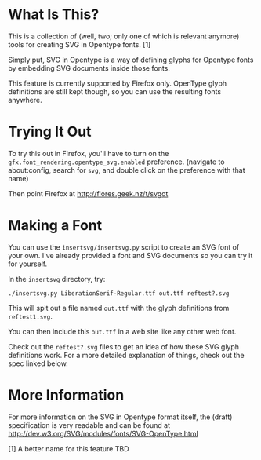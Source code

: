 What Is This?
=============

This is a collection of (well, two; only one of which is relevant anymore) tools for creating SVG in Opentype
fonts. [1]

Simply put, SVG in Opentype is a way of defining glyphs for Opentype fonts by embedding SVG documents inside
those fonts.

This feature is currently supported by Firefox only. OpenType glyph definitions are still kept though, so you
can use the resulting fonts anywhere.

Trying It Out
=============

To try this out in Firefox, you'll have to turn on the `gfx.font_rendering.opentype_svg.enabled` preference.
(navigate to about:config, search for `svg`, and double click on the preference with that name)

Then point Firefox at http://flores.geek.nz/t/svgot

Making a Font
=============

You can use the `insertsvg/insertsvg.py` script to create an SVG font of your own. I've already provided a font
and SVG documents so you can try it for yourself.

In the `insertsvg` directory, try:

`./insertsvg.py LiberationSerif-Regular.ttf out.ttf reftest?.svg`

This will spit out a file named `out.ttf` with the glyph definitions from `reftest1.svg`.

You can then include this `out.ttf` in a web site like any other web font.

Check out the `reftest?.svg` files to get an idea of how these SVG glyph definitions work. For a more detailed
explanation of things, check out the spec linked below.

More Information
================

For more information on the SVG in Opentype format itself, the (draft) specification is very readable and can be found
at http://dev.w3.org/SVG/modules/fonts/SVG-OpenType.html

[1] A better name for this feature TBD
